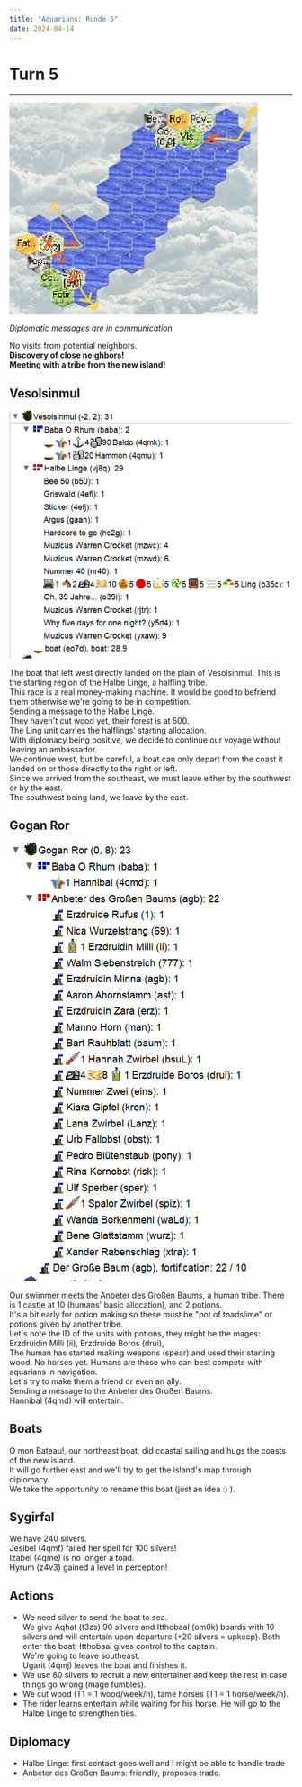 ```yaml
---
title: "Aquarians: Runde 5"
date: 2024-04-14
---
```

# Turn 5
--------

![Map turn 5](./map5.png "Map turn 5")

*Diplomatic messages are in communication*

No visits from potential neighbors.  
**Discovery of close neighbors!**  
**Meeting with a tribe from the new island!**  

## Vesolsinmul
![Linge Home Region](./t5south.png "Vesolsinmul")

The boat that left west directly landed on the plain of Vesolsinmul. This is the starting region of the Halbe Linge, a halfling tribe.  
This race is a real money-making machine. It would be good to befriend them otherwise we're going to be in competition.  
Sending a message to the Halbe Linge.  
They haven't cut wood yet, their forest is at 500.  
The Ling unit carries the halflings' starting allocation.  
With diplomacy being positive, we decide to continue our voyage without leaving an ambassador.  
We continue west, but be careful, a boat can only depart from the coast it landed on or those directly to the right or left.  
Since we arrived from the southeast, we must leave either by the southwest or by the east.  
The southwest being land, we leave by the east.  

## Gogan Ror
![Anbeter Home Region](./t5north.png "Gogan Ror")

Our swimmer meets the Anbeter des Großen Baums, a human tribe. There is 1 castle at 10 (humans' basic allocation), and 2 potions.  
It's a bit early for potion making so these must be "pot of toadslime" or potions given by another tribe.  
Let's note the ID of the units with potions, they might be the mages:  
Erzdruidin Milli (ii), Erzdruide Boros (drui),  
The human has started making weapons (spear) and used their starting wood. No horses yet. Humans are those who can best compete with aquarians in navigation.  
Let's try to make them a friend or even an ally.  
Sending a message to the Anbeter des Großen Baums.  
Hannibal (4qmd) will entertain.  

## Boats

O mon Bateau!, our northeast boat, did coastal sailing and hugs the coasts of the new island.  
It will go further east and we'll try to get the island's map through diplomacy.  
We take the opportunity to rename this boat (just an idea :) ).  

## Sygirfal

We have 240 silvers.  
Jesibel (4qmf) failed her spell for 100 silvers!  
Izabel (4qme) is no longer a toad.  
Hyrum (z4v3) gained a level in perception!  

## Actions

- We need silver to send the boat to sea.  
We give Aqhat (t3zs) 90 silvers and Itthobaal (om0k) boards with 10 silvers and will entertain upon departure (+20 silvers = upkeep). Both enter the boat, Itthobaal gives control to the captain.  
We're going to leave southeast.  
Ugarit (4qmj) leaves the boat and finishes it.  
- We use 80 silvers to recruit a new entertainer and keep the rest in case things go wrong (mage fumbles).  
- We cut wood (T1 = 1 wood/week/h), tame horses (T1 = 1 horse/week/h).  
- The rider learns entertain while waiting for his horse. He will go to the Halbe Linge to strengthen ties.  

## Diplomacy

- Halbe Linge: first contact goes well and I might be able to handle trade  
- Anbeter des Großen Baums: friendly, proposes trade.
